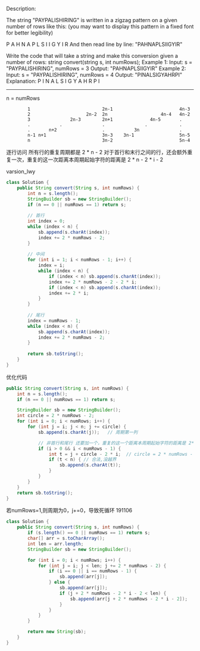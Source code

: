 Description:

The string "PAYPALISHIRING" is written in a zigzag pattern on a given number of rows like this: (you may want to display this pattern in a fixed font for better legibility)

P   A   H   N
A P L S I I G
Y   I   R
And then read line by line: "PAHNAPLSIIGYIR"

Write the code that will take a string and make this conversion given a number of rows:
string convert(string s, int numRows);
Example 1:
Input: s = "PAYPALISHIRING", numRows = 3
Output: "PAHNAPLSIIGYIR"
Example 2:
Input: s = "PAYPALISHIRING", numRows = 4
Output: "PINALSIGYAHRPI"
Explanation:
P     I    N
A   L S  I G
Y A   H R
P     I 

---

n = numRows 
```
        1                           2n-1                         4n-3
        2                     2n-2  2n                    4n-4   4n-2
        3               2n-3        2n+1              4n-5       .
        .           .               .               .            .
        .       n+2                 .           3n               .
        n-1 n+1                     3n-3    3n-1                 5n-5
        n                           3n-2                         5n-4
```
逐行访问
所有行的重复周期都是 2 * n - 2
对于首行和末行之间的行，还会额外重复一次，重复的这一次距离本周期起始字符的距离是 2 * n - 2 * i - 2

varsion_lwy
```java
class Solution {
    public String convert(String s, int numRows) {
        int n = s.length();
        StringBuilder sb = new StringBuilder();
        if (n == 0 || numRows == 1) return s;
       
        // 首行
        int index = 0;
        while (index < n) {
            sb.append(s.charAt(index));
            index += 2 * numRows - 2;
        }
        
        // 中间
        for (int i = 1; i < numRows - 1; i++) {
            index = i;
            while (index < n) {
                if (index < n) sb.append(s.charAt(index));
                index += 2 * numRows - 2 - 2 * i;
                if (index < n) sb.append(s.charAt(index));
                index += 2 * i;
            }
        }
        
        // 尾行
        index = numRows - 1;
        while (index < n) {
            sb.append(s.charAt(index));
            index += 2 * numRows - 2;
        }
        
        return sb.toString();
    }
}
```

优化代码
```java
public String convert(String s, int numRows) {
	int n = s.length();
	if (n == 0 || numRows == 1) return s;

	StringBuilder sb = new StringBuilder();
	int circle = 2 * numRows - 2;
	for (int i = 0; i < numRows; i++) {
		for (int j = i; j < n; j += circle) {
			sb.append(s.charAt(j));   // 周期第一列

			// 非首行和尾行 还要加一个，重复的这一个距离本周期起始字符的距离是 2*numRows - 2 - 2 * i 
			if (i > 0 && i < numRows - 1) {
				int t = j + circle - 2 * i;  // circle = 2 * numRows - 2;
				if (t < n) { // 合法,没越界
					sb.append(s.charAt(t));
				}
			}
		}
	}
	return sb.toString();
}
```

若numRows=1,则周期为0，j+=0，导致死循环
191106
```java
class Solution {
    public String convert(String s, int numRows) {
        if (s.length() == 0 || numRows == 1) return s;
        char[] arr = s.toCharArray();
        int len = arr.length;
        StringBuilder sb = new StringBuilder();

        for (int i = 0; i < numRows; i++) {
            for (int j = i; j < len; j += 2 * numRows - 2) {
                if (i == 0 || i == numRows - 1) {
                    sb.append(arr[j]);
                } else {
                    sb.append(arr[j]);
                    if (j + 2 * numRows - 2 * i - 2 < len) {
                        sb.append(arr[j + 2 * numRows - 2 * i - 2]);
                    }
                }
            }
        }

        return new String(sb);
    }
}
```